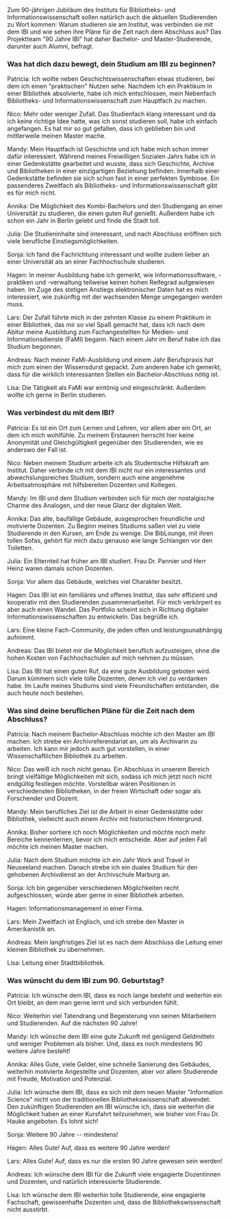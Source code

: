 Zum 90-jährigen Jubiläum des Instituts für Bibliotheks- und
Informationswissenschaft sollen natürlich auch die aktuellen
Studierenden zu Wort kommen: Warum studieren sie am Institut, was
verbinden sie mit dem IBI und wie sehen ihre Pläne für die Zeit nach dem
Abschluss aus? Das Projektteam "90 Jahre IBI" hat daher Bachelor- und
Master-Studierende, darunter auch Alumni, befragt.

### Was hat dich dazu bewegt, dein Studium am IBI zu beginnen?

Patricia: Ich wollte neben Geschichtswissenschaften etwas studieren, bei
dem ich einen "praktischen" Nutzen sehe. Nachdem ich ein Praktikum in
einer Bibliothek absolvierte, habe ich mich entschlossen, mein Nebenfach
Bibliotheks- und Informationswissenschaft zum Hauptfach zu machen.

Nico: Mehr oder weniger Zufall. Das Studienfach klang interessant und da
ich keine richtige Idee hatte, was ich sonst studieren soll, habe ich
einfach angefangen. Es hat mir so gut gefallen, dass ich geblieben bin
und mittlerweile meinen Master mache.

Mandy: Mein Hauptfach ist Geschichte und ich habe mich schon immer dafür
interessiert. Während meines Freiwilligen Sozialen Jahrs habe ich in
einer Gedenkstätte gearbeitet und wusste, dass sich Geschichte, Archive
und Bibliotheken in einer einzigartigen Beziehung befinden. Innerhalb
einer Gedenkstätte befinden sie sich schon fast in einer perfekten
Symbiose. Ein passenderes Zweitfach als Bibliotheks- und
Informationswissenschaft gibt es für mich nicht.

Annika: Die Möglichkeit des Kombi-Bachelors und den Studiengang an einer
Universität zu studieren, die einen guten Ruf genießt. Außerdem habe ich
schon ein Jahr in Berlin gelebt und finde die Stadt toll.

Julia: Die Studieninhalte sind interessant, und nach Abschluss eröffnen
sich viele berufliche Einstiegsmöglichkeiten.

Sonja: Ich fand die Fachrichtung interessant und wollte zudem lieber an
einer Universität als an einer Fachhochschule studieren.

Hagen: In meiner Ausbildung habe ich gemerkt, wie Informationssoftware,
-praktiken und -verwaltung teilweise keinen hohen Reifegrad aufgewiesen
haben. Im Zuge des stetigen Anstiegs elektronischer Daten hat es mich
interessiert, wie zukünftig mit der wachsenden Menge umgegangen werden
muss.

Lars: Der Zufall führte mich in der zehnten Klasse zu einem Praktikum in
einer Bibliothek, das mir so viel Spaß gemacht hat, dass ich nach dem
Abitur meine Ausbildung zum Fachangestellten für Medien- und
Informationsdienste (FaMI) begann. Nach einem Jahr im Beruf habe ich das
Studium begonnen.

Andreas: Nach meiner FaMi-Ausbildung und einem Jahr Berufspraxis hat
mich zum einen der Wissensdurst gepackt. Zum anderen habe ich gemerkt,
dass für die wirklich interessanten Stellen ein Bachelor-Abschluss nötig
ist.

Lisa: Die Tätigkeit als FaMi war eintönig und eingeschränkt. Außerdem
wollte ich gerne in Berlin studieren.

### Was verbindest du mit dem IBI?

Patricia: Es ist ein Ort zum Lernen und Lehren, vor allem aber ein Ort,
an dem ich mich wohlfühle. Zu meinem Erstaunen herrscht hier keine
Anonymität und Gleichgültigkeit gegenüber den Studierenden, wie es
anderswo der Fall ist.

Nico: Neben meinem Studium arbeite ich als Studentische Hilfskraft am
Institut. Daher verbinde ich mit dem IBI nicht nur ein interessantes und
abwechslungsreiches Studium, sondern auch eine angenehme
Arbeitsatmosphäre mit hilfsbereiten Dozenten und Kollegen.

Mandy: Im IBI und dem Studium verbinden sich für mich der nostalgische
Charme des Analogen, und der neue Glanz der digitalen Welt.

Annika: Das alte, baufällige Gebäude, ausgesprochen freundliche und
motivierte Dozenten. Zu Beginn meines Studiums saßen viel zu viele
Studierende in den Kursen, am Ende zu wenige. Die BibLounge, mit ihren
tollen Sofas, gehört für mich dazu genauso wie lange Schlangen vor den
Toiletten.

Julia: Ein Elternteil hat früher am IBI studiert. Frau Dr. Pannier und
Herr Heinz waren damals schon Dozenten.

Sonja: Vor allem das Gebäude, welches viel Charakter besitzt.

Hagen: Das IBI ist ein familiäres und offenes Institut, das sehr
effizient und kooperativ mit den Studierenden zusammenarbeitet. Für mich
verkörpert es aber auch einen Wandel. Das Portfolio scheint sich in
Richtung digitaler Informationswissenschaften zu entwickeln. Das begrüße
ich.

Lars: Eine kleine Fach-Community, die jeden offen und
leistungsunabhängig aufnimmt.

Andreas: Das IBI bietet mir die Möglichkeit beruflich aufzusteigen, ohne
die hohen Kosten von Fachhochschulen auf mich nehmen zu müssen.

Lisa: Das IBI hat einen guten Ruf, da eine gute Ausbildung geboten wird.
Darum kümmern sich viele tolle Dozenten, denen ich viel zu verdanken
habe. Im Laufe meines Studiums sind viele Freundschaften entstanden, die
auch heute noch bestehen.

### Was sind deine beruflichen Pläne für die Zeit nach dem Abschluss?

Patricia: Nach meinem Bachelor-Abschluss möchte ich den Master am IBI
machen. Ich strebe ein Archivreferendariat an, um als Archivarin zu
arbeiten. Ich kann mir jedoch auch gut vorstellen, in einer
Wissenschaftlichen Bibliothek zu arbeiten.

Nico: Das weiß ich noch nicht genau. Ein Abschluss in unserem Bereich
bringt vielfältige Möglichkeiten mit sich, sodass ich mich jetzt noch
nicht endgültig festlegen möchte. Vorstellbar wären Positionen in
verschiedensten Bibliotheken, in der freien Wirtschaft oder sogar als
Forschender und Dozent.

Mandy: Mein berufliches Ziel ist die Arbeit in einer Gedenkstätte oder
Bibliothek, vielleicht auch einem Archiv mit historischem Hintergrund.

Annika: Bisher sortiere ich noch Möglichkeiten und möchte noch mehr
Bereiche kennenlernen, bevor ich mich entscheide. Aber auf jeden Fall
möchte ich meinen Master machen.

Julia: Nach dem Studium möchte ich ein Jahr Work and Travel in
Neuseeland machen. Danach strebe ich ein duales Studium für den
gehobenen Archivdienst an der Archivschule Marburg an.

Sonja: Ich bin gegenüber verschiedenen Möglichkeiten recht
aufgeschlossen, würde aber gerne in einer Bibliothek arbeiten.

Hagen: Informationsmanagement in einer Firma.

Lars: Mein Zweitfach ist Englisch, und ich strebe den Master in
Amerikanistik an.

Andreas: Mein langfristiges Ziel ist es nach dem Abschluss die Leitung
einer kleinen Bibliothek zu übernehmen.

Lisa: Leitung einer Stadtbibliothek.

### Was wünscht du dem IBI zum 90. Geburtstag?

Patricia: Ich wünsche dem IBI, dass es noch lange besteht und weiterhin
ein Ort bleibt, an dem man gerne lernt und sich verbunden fühlt.

Nico: Weiterhin viel Tatendrang und Begeisterung von seinen Mitarbeitern
und Studierenden. Auf die nächsten 90 Jahre!

Mandy: Ich wünsche dem IBI eine gute Zukunft mit genügend Geldmitteln
und weniger Problemen als bisher. Und, dass es noch mindestens 90
weitere Jahre besteht!

Annika: Alles Gute, viele Gelder, eine schnelle Sanierung des Gebäudes,
weiterhin motivierte Angestellte und Dozenten, aber vor allem
Studierende mit Freude, Motivation und Potenzial.

Julia: Ich wünsche dem IBI, dass es sich mit dem neuen Master
"Information Science" nicht von der traditionellen
Bibliothekswissenschaft abwendet. Den zukünftigen Studierenden am IBI
wünsche ich, dass sie weiterhin die Möglichkeit haben an einer Kursfahrt
teilzunehmen, wie bisher von Frau Dr. Hauke angeboten. Es lohnt sich!

Sonja: Weitere 90 Jahre -- mindestens!

Hagen: Alles Gute! Auf, dass es weitere 90 Jahre werden!

Lars: Alles Gute! Auf, dass es nur die ersten 90 Jahre gewesen sein
werden!

Andreas: Ich wünsche dem IBI für die Zukunft viele engagierte
Dozentinnen und Dozenten, und natürlich interessierte Studierende.

Lisa: Ich wünsche dem IBI weiterhin tolle Studierende, eine engagierte
Fachschaft, gewissenhafte Dozenten und, dass die Bibliothekswissenschaft
nicht ausstirbt.
